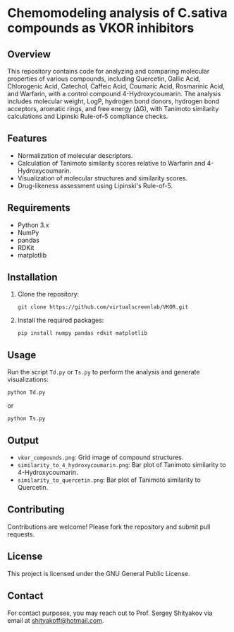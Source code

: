# Chemomodeling analysis of C.sativa compounds as VKOR inhibitors

## Overview
This repository contains code for analyzing and comparing molecular properties of various compounds, including Quercetin, Gallic Acid, Chlorogenic Acid, Catechol, Caffeic Acid, Coumaric Acid, Rosmarinic Acid, and Warfarin, with a control compound 4-Hydroxycoumarin. The analysis includes molecular weight, LogP, hydrogen bond donors, hydrogen bond acceptors, aromatic rings, and free energy (ΔG), with Tanimoto similarity calculations and Lipinski Rule-of-5 compliance checks.

## Features
- Normalization of molecular descriptors.
- Calculation of Tanimoto similarity scores relative to Warfarin and 4-Hydroxycoumarin.
- Visualization of molecular structures and similarity scores.
- Drug-likeness assessment using Lipinski's Rule-of-5.

## Requirements
- Python 3.x
- NumPy
- pandas
- RDKit
- matplotlib

## Installation
1. Clone the repository:
   ```
   git clone https://github.com/virtualscreenlab/VKOR.git
   ```
2. Install the required packages:
   ```
   pip install numpy pandas rdkit matplotlib
   ```

## Usage
Run the script `Td.py` or `Ts.py` to perform the analysis and generate visualizations:
```
python Td.py
```
or
```
python Ts.py
```

## Output
- `vkor_compounds.png`: Grid image of compound structures.
- `similarity_to_4_hydroxycoumarin.png`: Bar plot of Tanimoto similarity to 4-Hydroxycoumarin.
- `similarity_to_quercetin.png`: Bar plot of Tanimoto similarity to Quercetin.

## Contributing
Contributions are welcome! Please fork the repository and submit pull requests.

## License
This project is licensed under the GNU General Public License.

## Contact
For contact purposes, you may reach out to Prof. Sergey Shityakov via email at shityakoff@hotmail.com.
